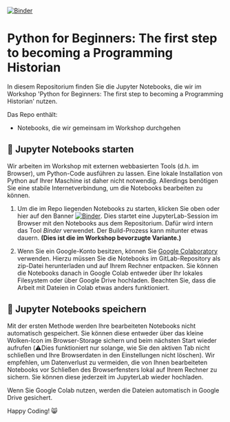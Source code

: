 [![Binder](https://mybinder.org/badge_logo.svg)](https://mybinder.org/v2/gh/Digital-History-Berlin/basel-python-for-beginners/main)

# Python for Beginners: The first step to becoming a Programming Historian

In diesem Repositorium finden Sie die Jupyter Notebooks, die wir im Workshop 'Python for Beginners: The first step to becoming a Programming Historian' nutzen.

Das Repo enthält:

* Notebooks, die wir gemeinsam im Workshop durchgehen 

## 🚀 Jupyter Notebooks starten 

Wir arbeiten im Workshop mit externen webbasierten Tools (d.h. im Browser), um Python-Code ausführen zu lassen. Eine lokale Installation von Python auf Ihrer Maschine ist daher nicht notwendig. Allerdings benötigen Sie eine stabile Internetverbindung, um die Notebooks bearbeiten zu können. 

1. Um die im Repo liegenden Notebooks zu starten, klicken Sie oben oder hier auf den Banner [![Binder](https://mybinder.org/badge_logo.svg)](https://mybinder.org/v2/gh/Digital-History-Berlin/basel-python-for-beginners/main). Dies startet eine JupyterLab-Session im Browser mit den Notebooks aus dem Repositorium. Dafür wird intern das Tool *Binder* verwendet. Der Build-Prozess kann mitunter etwas dauern. **(Dies ist die im Workshop bevorzugte Variante.)**

2. Wenn Sie ein Google-Konto besitzen, können Sie [Google Colaboratory](https://www.google.com/url?sa=t&rct=j&q=&esrc=s&source=web&cd=&cad=rja&uact=8&ved=2ahUKEwj0xZyosYP7AhX1YPEDHVDpD0kQFnoECA0QAQ&url=https%3A%2F%2Fcolab.research.google.com%2F&usg=AOvVaw3A5aPK2kLFzKOzb6sOckVw) verwenden. Hierzu müssen Sie die Notebooks im GitLab-Repository als zip-Datei herunterladen und auf Ihrem Rechner entpacken. Sie können die Notebooks danach in Google Colab entweder über Ihr lokales Filesystem oder über Google Drive hochladen. Beachten Sie, dass die Arbeit mit Dateien in Colab etwas anders funktioniert. 

## 💾 Jupyter Notebooks speichern 

Mit der ersten Methode werden Ihre bearbeiteten Notebooks nicht automatisch gespeichert. Sie können diese entweder über das kleine Wolken-Icon im Browser-Storage sichern und beim nächsten Start wieder aufrufen (⚠️Dies funktioniert nur solange, wie Sie den aktiven Tab nicht schließen und Ihre Browserdaten in den Einstellungen nicht löschen). Wir empfehlen, um Datenverlust zu vermeiden, die von Ihnen bearbeiteten Notebooks vor Schließen des Browserfensters lokal auf Ihrem Rechner zu sichern. Sie können diese jederzeit im JupyterLab wieder hochladen.

Wenn Sie Google Colab nutzen, werden die Dateien automatisch in Google Drive gesichert.


Happy Coding! 😸
